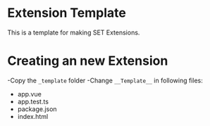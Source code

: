 # Extension Template

This is a template for making SET Extensions.

# Creating an new Extension

-Copy the `_template` folder
-Change `__Template__` in following files:

- app.vue
- app.test.ts
- package.json
- index.html
